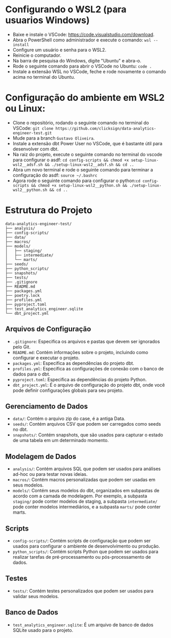 # Configurando o WSL2 (para usuarios Windows)
- Baixe e instale o VSCode: https://code.visualstudio.com/download.
- Abra o PowerShell como administrador e execute o comando: `wsl --install`
- Configure um usuário e senha para o WSL2.
- Reinicie o computador.
- Na barra de pesquisa do Windows, digite "Ubuntu" e abra-o.
- Rode o seguinte comando para abrir o VSCode no Ubuntu: `code .`
- Instale a extensão WSL no VSCode, feche e rode novamente o comando acima no terminal do Ubuntu.

# Configuração do ambiente em WSL2 ou Linux:
- Clone o repositório, rodando o seguinte comando no terminal do VSCode: `git clone https://github.com/clicksign/data-analytics-engineer-test.git`
- Mude para a branch `Gustavo Oliveira`.
- Instale a extensão dbt Power User no VSCode, que é bastante útil para desenvolver com dbt.
- Na raiz do projeto, execute o seguinte comando no terminal do vscode para configurar o asdf: `cd config-scripts && chmod +x setup-linux-wsl2__adsf.sh && ./setup-linux-wsl2__adsf.sh && cd ..`
- Abra um novo terminal e rode o seguinte comando para terminar a configuração do asdf: `source ~/.bashrc`
- Agora rode o seguinte comando para configurar o python:`cd config-scripts && chmod +x setup-linux-wsl2__python.sh && ./setup-linux-wsl2__python.sh && cd ..`

# Estrutura do Projeto

```
data-analytics-engineer-test/
├── analysis/
├── config-scripts/
├── data/
├── macros/
├── models/
│   ├── staging/
│   ├── intermediate/
│   └── marts/
├── seeds/
├── python_scripts/
├── snapshots/
├── tests/
├── .gitignore
├── README.md
├── packages.yml
├── poetry.lock
├── profiles.yml
├── pyproject.toml
├── test_analytics_engineer.sqlite
└── dbt_project.yml
```

## Arquivos de Configuração

- `.gitignore`: Especifica os arquivos e pastas que devem ser ignorados pelo Git.
- `README.md`: Contém informações sobre o projeto, incluindo como configurar e executar o projeto.
- `packages.yml`: Especifica as dependências do projeto dbt.
- `profiles.yml`: Especifica as configurações de conexão com o banco de dados para o dbt.
- `pyproject.toml`: Especifica as dependências do projeto Python.
- `dbt_project.yml`: É o arquivo de configuração do projeto dbt, onde você pode definir configurações globais para seu projeto.

## Gerenciamento de Dados

- `data/`: Contém o arquivo zip do case, é a antiga Data.
- `seeds/`: Contém arquivos CSV que podem ser carregados como seeds no dbt.
- `snapshots/`: Contém snapshots, que são usados para capturar o estado de uma tabela em um determinado momento.

## Modelagem de Dados

- `analysis/`: Contém arquivos SQL que podem ser usados para análises ad-hoc ou para testar novas ideias.
- `macros/`: Contém macros personalizadas que podem ser usadas em seus modelos.
- `models/`: Contém seus modelos do dbt, organizados em subpastas de acordo com a camada de modelagem. Por exemplo, a subpasta `staging/` pode conter modelos de staging, a subpasta `intermediate/` pode conter modelos intermediários, e a subpasta `marts/` pode conter marts.

## Scripts

- `config-scripts/`: Contém scripts de configuração que podem ser usados para configurar o ambiente de desenvolvimento ou produção.
- `python_scripts/`: Contém scripts Python que podem ser usados para realizar tarefas de pré-processamento ou pós-processamento de dados.

## Testes

- `tests/`: Contém testes personalizados que podem ser usados para validar seus modelos.

## Banco de Dados

- `test_analytics_engineer.sqlite`: É um arquivo de banco de dados SQLite usado para o projeto.
